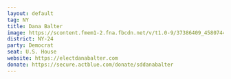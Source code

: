 ```yaml
---
layout: default
tag: NY
title: Dana Balter
image: https://scontent.fmem1-2.fna.fbcdn.net/v/t1.0-9/37386409_458074421269577_4588166184809005056_n.jpg?_nc_cat=0&oh=5cd3cac9160d0cfd7c4b132cb3064592&oe=5C307EDE
district: NY-24
party: Democrat
seat: U.S. House 
website: https://electdanabalter.com
donate: https://secure.actblue.com/donate/sddanabalter
---
```


